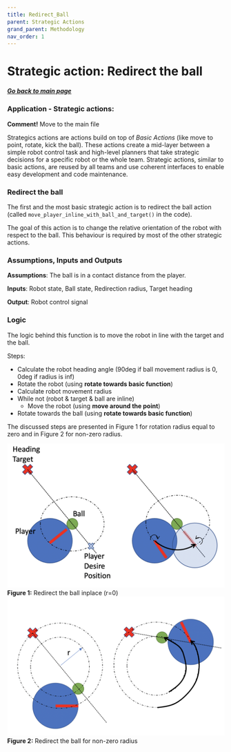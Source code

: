 ```yaml
---
title: Redirect_Ball
parent: Strategic Actions
grand_parent: Methodology
nav_order: 1
---
```


# Strategic action: Redirect the ball 

##### [Go back to main page](../../Documentation.md)

### Application - Strategic actions: 
__Comment!__ Move to the main file

Strategics actions are actions build on top of _Basic Actions_ (like move to point, rotate, kick the ball).
These actions create a mid-layer between a simple robot control task and high-level planners that take strategic decisions for a specific robot or the whole team.
Strategic actions, similar to basic actions, are reused by all teams and use coherent interfaces to enable easy development and code maintenance.

### Redirect the ball
The first and the most basic strategic action is to redirect the ball action (called ```move_player_inline_with_ball_and_target()``` in the code).

The goal of this action is to change the relative orientation of the robot with respect to the ball. 
This behaviour is required by most of the other strategic actions.

### Assumptions, Inputs and Outputs
__Assumptions__: The ball is in a contact distance from the player.

__Inputs__: Robot state, Ball state, Redirection radius, Target heading

__Output__: Robot control signal

### Logic
The logic behind this function is to move the robot in line with the target and the ball.

Steps:
* Calculate the robot heading angle (90deg if ball movement radius is 0, 0deg if radius is inf)
* Rotate the robot (using __rotate towards basic function__)  
* Calculate robot movement radius
* While not (robot & target & ball are inline)
    * Move the robot (using __move around the point__)
* Rotate towards the ball (using __rotate towards basic function__)    

The discussed steps are presented in Figure 1 for rotation radius equal to zero and in Figure 2 for non-zero radius. 

![Behavioural Design](../../Images/redirect_the_ball_inplace.png)
__Figure 1:__ Redirect the ball inplace (r=0)
![Creational Design](../../Images/redirect_the_ball_with_r.png)
__Figure 2:__ Redirect the ball for non-zero radius 
